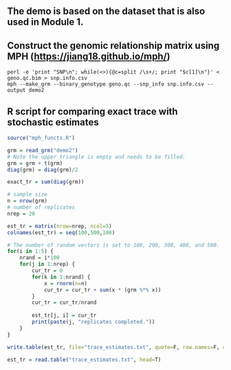 ## The demo is based on the dataset that is also used in Module 1.

## Construct the genomic relationship matrix using MPH (https://jiang18.github.io/mph/)
```
perl -e 'print "SNP\n"; while(<>){@c=split /\s+/; print "$c[1]\n"}' < geno.qc.bim > snp.info.csv
mph --make_grm --binary_genotype geno.qc --snp_info snp.info.csv --output demo2
```

## R script for comparing exact trace with stochastic estimates
```R
source("mph_functs.R")

grm = read_grm("demo2")
# Note the upper triangle is empty and needs to be filled.
grm = grm + t(grm)
diag(grm) = diag(grm)/2

exact_tr = sum(diag(grm))

# sample size
n = nrow(grm)
# number of replicates
nrep = 20

est_tr = matrix(nrow=nrep, ncol=5)
colnames(est_tr) = seq(100,500,100)

# The number of random vectors is set to 100, 200, 300, 400, and 500.
for(i in 1:5) {
    nrand = i*100
    for(j in 1:nrep) {
        cur_tr = 0
        for(k in 1:nrand) {
            x = rnorm(n=n)
            cur_tr = cur_tr + sum(x * (grm %*% x))
        }
        cur_tr = cur_tr/nrand
        
        est_tr[j, i] = cur_tr
        print(paste(j, "replicates completed."))
    }
}

write.table(est_tr, file="trace_estimates.txt", quote=F, row.names=F, col.names=T)

```

```R
est_tr = read.table("trace_estimates.txt", head=T)

```